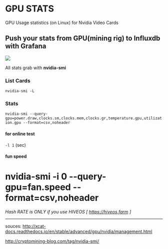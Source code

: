 # GPU STATS
GPU Usage statistics (on Linux) for Nvidia Video Cards
## Push your stats from GPU(mining rig) to Influxdb with Grafana
![](https://i.imgur.com/jfX1980.png)

All stats grab with **nvidia-smi**

### List Cards
`nvidia-smi -L`

### Stats
`nvidia-smi --query- gpu=power.draw,clocks.sm,clocks.mem,clocks.gr,temperature.gpu,utilization.gpu --format=csv,noheader`

#### for online test
`-l 1` (sec)


#### fun speed
# nvidia-smi -i 0 --query-gpu=fan.speed --format=csv,noheader

_Hash RATE is ONLY if you use HIVEOS [ https://hiveos.farm ]_

---
souces:
http://xcat-docs.readthedocs.io/en/stable/advanced/gpu/nvidia/management.html

http://cryptomining-blog.com/tag/nvidia-smi/
